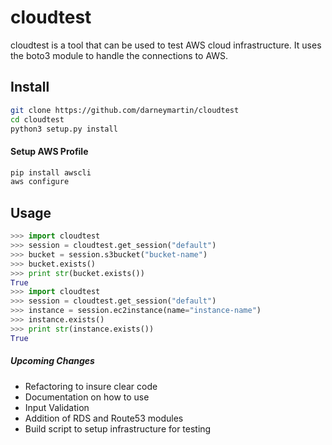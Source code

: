 # cloudtest

cloudtest is a tool that can be used to test AWS cloud infrastructure.
It uses the boto3 module to handle the connections to AWS.

## Install
```bash
git clone https://github.com/darneymartin/cloudtest
cd cloudtest
python3 setup.py install
```
#### Setup AWS Profile
```bash
pip install awscli
aws configure
```

## Usage
```python
>>> import cloudtest
>>> session = cloudtest.get_session("default")
>>> bucket = session.s3bucket("bucket-name")
>>> bucket.exists()
>>> print str(bucket.exists())
True
>>> import cloudtest
>>> session = cloudtest.get_session("default")
>>> instance = session.ec2instance(name="instance-name")
>>> instance.exists()
>>> print str(instance.exists())
True
```

##### Upcoming Changes
* Refactoring to insure clear code
* Documentation on how to use
* Input Validation
* Addition of RDS and Route53 modules
* Build script to setup infrastructure for testing
